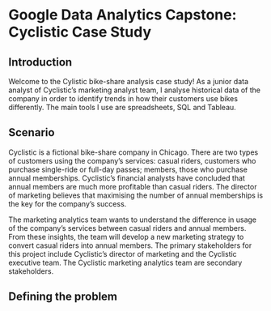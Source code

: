 # Google Data Analytics Capstone: Cyclistic Case Study

## Introduction
Welcome to the Cylistic bike-share analysis case study!
As a junior data analyst of Cyclistic’s marketing analyst team, I analyse historical data of the company in order to identify trends in how their customers use bikes differently. The main tools I use are spreadsheets, SQL and Tableau.

## Scenario
Cyclistic is a fictional bike-share company in Chicago. There are two types of customers using the company’s services: casual riders, customers who purchase single-ride or full-day passes; members, those who purchase annual memberships.
Cyclistic’s financial analysts have concluded that annual members are much more profitable than casual riders. The director of marketing believes that maximising the number of annual memberships is the key for the company’s success.

The marketing analytics team wants to understand the difference in usage of the company’s services between casual riders and annual members. From these insights, the team will develop a new marketing strategy to convert casual riders into annual members. The primary stakeholders for this project include Cyclistic’s director of marketing and the Cyclistic executive team. The Cyclistic marketing analytics team are secondary stakeholders. 

## Defining the problem

